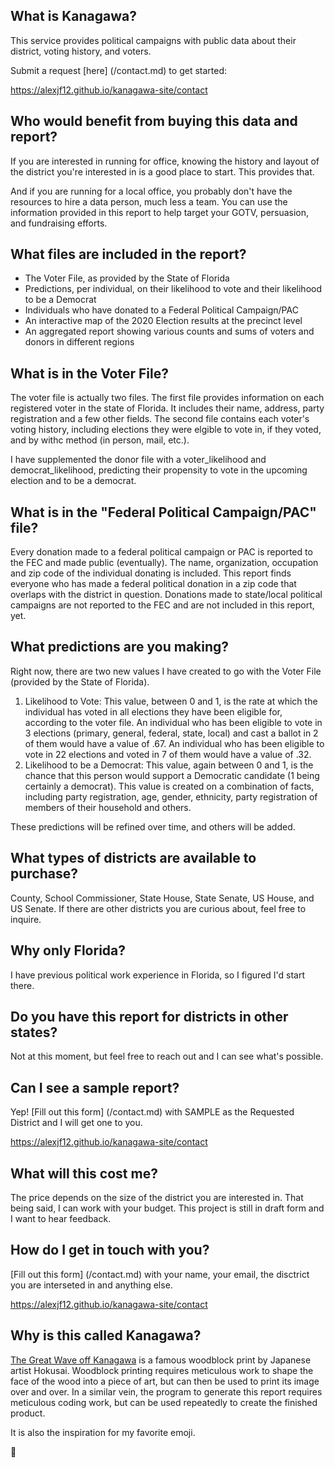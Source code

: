 ## What is Kanagawa?

This service provides political campaigns with public data about their district, voting history, and voters. 

Submit a request [here] (/contact.md) to get started:

https://alexjf12.github.io/kanagawa-site/contact

## Who would benefit from buying this data and report?

If you are interested in running for office, knowing the history and layout of the district you're interested in is a good place to start. This provides that.

And if you are running for a local office, you probably don't have the resources to hire a data person, much less a team. You can use the information provided in this report to help target your GOTV, persuasion, and fundraising efforts.

## What files are included in the report?

* The Voter File, as provided by the State of Florida
* Predictions, per individual, on their likelihood to vote and their likelihood to be a Democrat
* Individuals who have donated to a Federal Political Campaign/PAC
* An interactive map of the 2020 Election results at the precinct level
* An aggregated report showing various counts and sums of voters and donors in different regions

## What is in the Voter File?

The voter file is actually two files. The first file provides information on each registered voter in the state of Florida. It includes their name, address, party registration and a few other fields. The second file contains each voter's voting history, including elections they were elgible to vote in, if they voted, and by withc method (in person, mail, etc.).

I have supplemented the donor file with a voter_likelihood and democrat_likelihood, predicting their propensity to vote in the upcoming election and to be a democrat.

## What is in the "Federal Political Campaign/PAC" file?

Every donation made to a federal political campaign or PAC is reported to the FEC and made public (eventually). The name, organization, occupation and zip code of the individual donating is included. This report finds everyone who has made a federal political donation in a zip code that overlaps with the district in question. Donations made to state/local political campaigns are not reported to the FEC and are not included in this report, yet.

## What predictions are you making?

Right now, there are two new values I have created to go with the Voter File (provided by the State of Florida).

1. Likelihood to Vote: This value, between 0 and 1, is the rate at which the individual has voted in all elections they have been eligible for, according to the voter file. An individual who has been eligible to vote in 3 elections (primary, general, federal, state, local) and cast a ballot in 2 of them would have a value of .67. An individual who has been eligible to vote in 22 elections and voted in 7 of them would have a value of .32.
2. Likelihood to be a Democrat: This value, again between 0 and 1, is the chance that this person would support a Democratic candidate (1 being certainly a democrat). This value is created on a combination of facts, including party registration, age, gender, ethnicity, party registration of members of their household and others.

These predictions will be refined over time, and others will be added.

## What types of districts are available to purchase?

County, School Commissioner, State House, State Senate, US House, and US Senate. If there are other districts you are curious about, feel free to inquire.

## Why only Florida?

I have previous political work experience in Florida, so I figured I'd start there.

## Do you have this report for districts in other states?

Not at this moment, but feel free to reach out and I can see what's possible.

## Can I see a sample report?

Yep! [Fill out this form] (/contact.md) with SAMPLE as the Requested District and I will get one to you.

https://alexjf12.github.io/kanagawa-site/contact

## What will this cost me?

The price depends on the size of the district you are interested in. That being said, I can work with your budget. This project is still in draft form and I want to hear feedback.

## How do I get in touch with you?

[Fill out this form] (/contact.md) with your name, your email, the disctrict you are interseted in and anything else.

https://alexjf12.github.io/kanagawa-site/contact

## Why is this called Kanagawa?

[The Great Wave off Kanagawa](https://en.wikipedia.org/wiki/The_Great_Wave_off_Kanagawa) is a famous woodblock print by Japanese artist Hokusai. Woodblock printing requires meticulous work to shape the face of the wood into a piece of art, but can then be used to print its image over and over. In a similar vein, the program to generate this report requires meticulous coding work, but can be used repeatedly to create the finished product.

It is also the inspiration for my favorite emoji.

🌊
